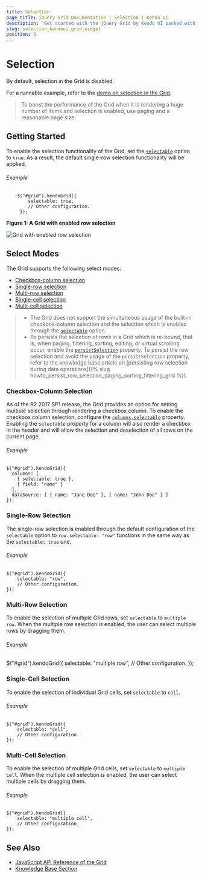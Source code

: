 ```yaml
---
title: Selection
page_title: jQuery Grid Documentation | Selection | Kendo UI
description: "Get started with the jQuery Grid by Kendo UI packed with features such as sorting, grouping, paging, editing and more."
slug: selection_kendoui_grid_widget
position: 8
---
```


# Selection

By default, selection in the Grid is disabled.

For a runnable example, refer to the [demo on selection in the Grid](https://demos.telerik.com/kendo-ui/grid/selection).

> To boost the performance of the Grid when it is rendering a huge number of items and selection is enabled, use paging and a reasonable page size.

## Getting Started

To enable the selection functionality of the Grid, set the [`selectable`](/api/javascript/ui/grid/configuration/selectable) option to `true`. As a result, the default single-row selection functionality will be applied.

###### Example

        $("#grid").kendoGrid({
            selectable: true,
            // Other configuration.
         });

**Figure 1: A Grid with enabled row selection**

![Grid with enabled row selection](grid4_1.png)

## Select Modes

The Grid supports the following select modes:
* [Checkbox-column selection](#checkbox-column-selection)
* [Single-row selection](#single-row-selection)
* [Multi-row selection](#multi-row-selection)
* [Single-cell selection](#single-cell-selection)
* [Multi-cell selection](#multi-cell-selection)

> * The Grid does not support the simultaneous usage of the built-in checkbox-column selection and the selection which is enabled through the [`selectable`](/api/javascript/ui/grid/configuration/selectable) option.
> * To persists the selection of rows in a Grid which is re-bound, that is, when paging, filtering, sorting, editing, or virtual scrolling occur, enable the [`persistSelection`](/api/javascript/ui/grid/configuration/persistselection) property. To persist the row selection and avoid the usage of the `persistSelection` property, refer to the knowledge base article on [persisting row selection during data operations]({% slug howto_persist_row_selection_paging_sorting_filtering_grid %}).

### Checkbox-Column Selection

As of the R2 2017 SP1 release, the Grid provides an option for setting multiple selection through rendering a checkbox column. To enable the checkbox column selection, configure the [`columns.selectable`](/api/javascript/ui/grid/configuration/columns.selectable) property. Enabling the `selectable` property for a column will also render a checkbox in the header and will allow the selection and deselection of all rows on the current page.

###### Example

    $("#grid").kendoGrid({
      columns: [
        { selectable: true },
        { field: "name" }
      ],
      dataSource: [ { name: "Jane Doe" }, { name: "John Doe" } ]
    });

### Single-Row Selection

The single-row selection is enabled through the default configuration of the `selectable` option to `row`. `selectable: "row"` functions in the same way as the `selectable: true` one.

###### Example

    $("#grid").kendoGrid({
        selectable: "row",
        // Other configuration.
    });

### Multi-Row Selection

To enable the selection of multiple Grid rows, set `selectable` to `multiple row`. When the multiple row selection is enabled, the user can select multiple rows by dragging them.

###### Example

$("#grid").kendoGrid({
  selectable: "multiple row",
  // Other configuration.
  });

### Single-Cell Selection

To enable the selection of individual Grid cells, set `selectable` to `cell`.

###### Example

    $("#grid").kendoGrid({
        selectable: "cell",
        // Other configuration.
    });

### Multi-Cell Selection

To enable the selection of multiple Grid cells, set `selectable` to `multiple cell`. When the multiple cell selection is enabled, the user can select multiple cells by dragging them.

###### Example

    $("#grid").kendoGrid({
        selectable: "multiple cell",
        // Other configuration.
    });

## See Also

* [JavaScript API Reference of the Grid](/api/javascript/ui/grid)
* [Knowledge Base Section](/knowledge-base)
